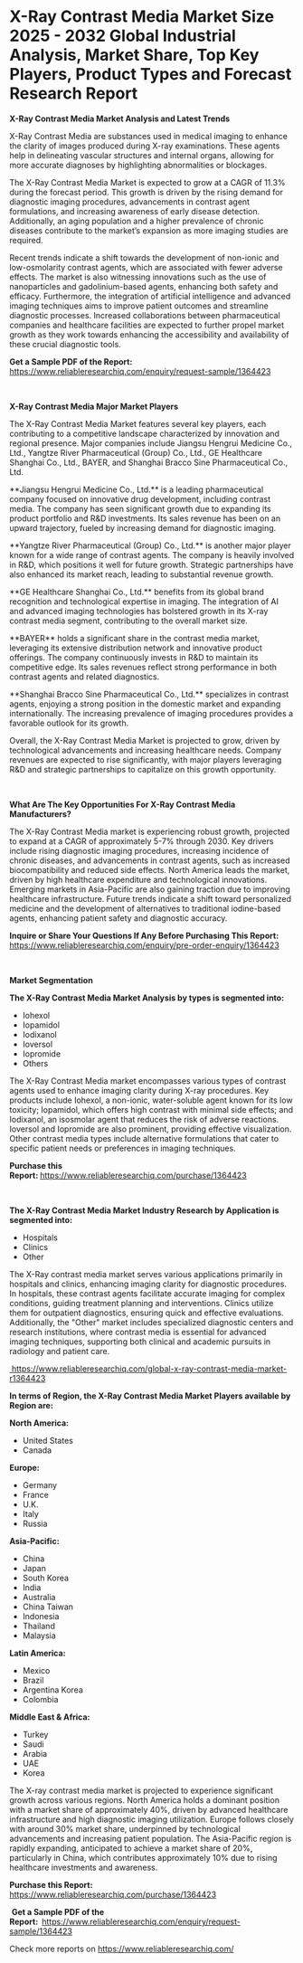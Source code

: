 <p><h1>X-Ray Contrast Media Market Size 2025 - 2032 Global Industrial Analysis, Market Share, Top Key Players, Product Types and Forecast Research Report</h1></p><p><strong>X-Ray Contrast Media Market Analysis and Latest Trends</strong></p>
<p><p>X-Ray Contrast Media are substances used in medical imaging to enhance the clarity of images produced during X-ray examinations. These agents help in delineating vascular structures and internal organs, allowing for more accurate diagnoses by highlighting abnormalities or blockages.</p><p>The X-Ray Contrast Media Market is expected to grow at a CAGR of 11.3% during the forecast period. This growth is driven by the rising demand for diagnostic imaging procedures, advancements in contrast agent formulations, and increasing awareness of early disease detection. Additionally, an aging population and a higher prevalence of chronic diseases contribute to the market’s expansion as more imaging studies are required.</p><p>Recent trends indicate a shift towards the development of non-ionic and low-osmolarity contrast agents, which are associated with fewer adverse effects. The market is also witnessing innovations such as the use of nanoparticles and gadolinium-based agents, enhancing both safety and efficacy. Furthermore, the integration of artificial intelligence and advanced imaging techniques aims to improve patient outcomes and streamline diagnostic processes. Increased collaborations between pharmaceutical companies and healthcare facilities are expected to further propel market growth as they work towards enhancing the accessibility and availability of these crucial diagnostic tools.</p></p>
<p><strong>Get a Sample PDF of the Report:&nbsp;</strong> <a href="https://www.reliableresearchiq.com/enquiry/request-sample/1364423?utm_campaign=3503&utm_medium=2&utm_source=Github&utm_content=ia&utm_term=27032025&utm_id=x-ray-contrast-media">https://www.reliableresearchiq.com/enquiry/request-sample/1364423</a></p>
<p>&nbsp;</p>
<p><strong>X-Ray Contrast Media Major Market Players</strong></p>
<p><p>The X-Ray Contrast Media Market features several key players, each contributing to a competitive landscape characterized by innovation and regional presence. Major companies include Jiangsu Hengrui Medicine Co., Ltd., Yangtze River Pharmaceutical (Group) Co., Ltd., GE Healthcare Shanghai Co., Ltd., BAYER, and Shanghai Bracco Sine Pharmaceutical Co., Ltd.</p><p>**Jiangsu Hengrui Medicine Co., Ltd.** is a leading pharmaceutical company focused on innovative drug development, including contrast media. The company has seen significant growth due to expanding its product portfolio and R&D investments. Its sales revenue has been on an upward trajectory, fueled by increasing demand for diagnostic imaging.</p><p>**Yangtze River Pharmaceutical (Group) Co., Ltd.** is another major player known for a wide range of contrast agents. The company is heavily involved in R&D, which positions it well for future growth. Strategic partnerships have also enhanced its market reach, leading to substantial revenue growth.</p><p>**GE Healthcare Shanghai Co., Ltd.** benefits from its global brand recognition and technological expertise in imaging. The integration of AI and advanced imaging technologies has bolstered growth in its X-ray contrast media segment, contributing to the overall market size.</p><p>**BAYER** holds a significant share in the contrast media market, leveraging its extensive distribution network and innovative product offerings. The company continuously invests in R&D to maintain its competitive edge. Its sales revenues reflect strong performance in both contrast agents and related diagnostics.</p><p>**Shanghai Bracco Sine Pharmaceutical Co., Ltd.** specializes in contrast agents, enjoying a strong position in the domestic market and expanding internationally. The increasing prevalence of imaging procedures provides a favorable outlook for its growth.</p><p>Overall, the X-Ray Contrast Media Market is projected to grow, driven by technological advancements and increasing healthcare needs. Company revenues are expected to rise significantly, with major players leveraging R&D and strategic partnerships to capitalize on this growth opportunity.</p></p>
<p>&nbsp;</p>
<p><strong>What Are The Key Opportunities For X-Ray Contrast Media Manufacturers?</strong></p>
<p><p>The X-Ray Contrast Media market is experiencing robust growth, projected to expand at a CAGR of approximately 5-7% through 2030. Key drivers include rising diagnostic imaging procedures, increasing incidence of chronic diseases, and advancements in contrast agents, such as increased biocompatibility and reduced side effects. North America leads the market, driven by high healthcare expenditure and technological innovations. Emerging markets in Asia-Pacific are also gaining traction due to improving healthcare infrastructure. Future trends indicate a shift toward personalized medicine and the development of alternatives to traditional iodine-based agents, enhancing patient safety and diagnostic accuracy.</p></p>
<p><strong>Inquire or Share Your Questions If Any Before Purchasing This Report:</strong> <a href="https://www.reliableresearchiq.com/enquiry/pre-order-enquiry/1364423?utm_campaign=3503&utm_medium=2&utm_source=Github&utm_content=ia&utm_term=27032025&utm_id=x-ray-contrast-media">https://www.reliableresearchiq.com/enquiry/pre-order-enquiry/1364423</a></p>
<p>&nbsp;</p>
<p><strong>Market Segmentation</strong></p>
<p><strong>The X-Ray Contrast Media Market Analysis by types is segmented into:</strong></p>
<p><ul><li>Iohexol</li><li>Iopamidol</li><li>Iodixanol</li><li>Ioversol</li><li>Iopromide</li><li>Others</li></ul></p>
<p><p>The X-Ray Contrast Media market encompasses various types of contrast agents used to enhance imaging clarity during X-ray procedures. Key products include Iohexol, a non-ionic, water-soluble agent known for its low toxicity; Iopamidol, which offers high contrast with minimal side effects; and Iodixanol, an isosmolar agent that reduces the risk of adverse reactions. Ioversol and Iopromide are also prominent, providing effective visualization. Other contrast media types include alternative formulations that cater to specific patient needs or preferences in imaging techniques.</p></p>
<p><strong>Purchase this Report:&nbsp;</strong><a href="https://www.reliableresearchiq.com/purchase/1364423?utm_campaign=3503&utm_medium=2&utm_source=Github&utm_content=ia&utm_term=27032025&utm_id=x-ray-contrast-media">https://www.reliableresearchiq.com/purchase/1364423</a></p>
<p>&nbsp;</p>
<p><strong>The X-Ray Contrast Media Market Industry Research by Application is segmented into:</strong></p>
<p><ul><li>Hospitals</li><li>Clinics</li><li>Other</li></ul></p>
<p><p>The X-Ray contrast media market serves various applications primarily in hospitals and clinics, enhancing imaging clarity for diagnostic procedures. In hospitals, these contrast agents facilitate accurate imaging for complex conditions, guiding treatment planning and interventions. Clinics utilize them for outpatient diagnostics, ensuring quick and effective evaluations. Additionally, the "Other" market includes specialized diagnostic centers and research institutions, where contrast media is essential for advanced imaging techniques, supporting both clinical and academic pursuits in radiology and patient care.</p></p>
<p><a href="https://www.reliableresearchiq.com/global-x-ray-contrast-media-market-r1364423?utm_campaign=3503&utm_medium=2&utm_source=Github&utm_content=ia&utm_term=27032025&utm_id=x-ray-contrast-media">&nbsp;https://www.reliableresearchiq.com/global-x-ray-contrast-media-market-r1364423</a></p>
<p><strong>In terms of Region, the X-Ray Contrast Media Market Players available by Region are:</strong></p>
<p>
    <p> <strong> North America: </strong>
        <ul>
            <li>United States</li>
            <li>Canada</li>
        </ul>
        </p> 
    <p> <strong> Europe: </strong>
        <ul>
            <li>Germany</li>
            <li>France</li>
            <li>U.K.</li>
            <li>Italy</li>
            <li>Russia</li>
        </ul>
        </p> 
    <p> <strong> Asia-Pacific: </strong>
        <ul>
            <li>China</li>
            <li>Japan</li>
            <li>South Korea</li>
            <li>India</li>
            <li>Australia</li>
            <li>China Taiwan</li>
            <li>Indonesia</li>
            <li>Thailand</li>
            <li>Malaysia</li>
        </ul>
        </p> 
    <p> <strong> Latin America: </strong>
        <ul>
            <li>Mexico</li>
            <li>Brazil</li>
            <li>Argentina Korea</li>
            <li>Colombia</li>
        </ul>
        </p> 
    <p> <strong> Middle East & Africa: </strong>
        <ul>
            <li>Turkey</li>
            <li>Saudi</li>
            <li>Arabia</li>
            <li>UAE</li>
            <li>Korea</li>
        </ul>
    </p>
    </p>
<p><p>The X-ray contrast media market is projected to experience significant growth across various regions. North America holds a dominant position with a market share of approximately 40%, driven by advanced healthcare infrastructure and high diagnostic imaging utilization. Europe follows closely with around 30% market share, underpinned by technological advancements and increasing patient population. The Asia-Pacific region is rapidly expanding, anticipated to achieve a market share of 20%, particularly in China, which contributes approximately 10% due to rising healthcare investments and awareness.</p></p>
<p><strong>Purchase this Report: </strong><a href="https://www.reliableresearchiq.com/purchase/1364423?utm_campaign=3503&utm_medium=2&utm_source=Github&utm_content=ia&utm_term=27032025&utm_id=x-ray-contrast-media">https://www.reliableresearchiq.com/purchase/1364423</a></p>
<p>&nbsp;<strong>Get a Sample PDF of the Report:&nbsp;&nbsp;</strong><a href="https://www.reliableresearchiq.com/enquiry/request-sample/1364423?utm_campaign=3503&utm_medium=2&utm_source=Github&utm_content=ia&utm_term=27032025&utm_id=x-ray-contrast-media">https://www.reliableresearchiq.com/enquiry/request-sample/1364423</a></p>
<p><strong></strong></p>
<p>Check more reports on <a href="https://www.reliableresearchiq.com/?utm_campaign=3503&utm_medium=2&utm_source=Github&utm_content=ia&utm_term=27032025&utm_id=x-ray-contrast-media">https://www.reliableresearchiq.com/</a></p>